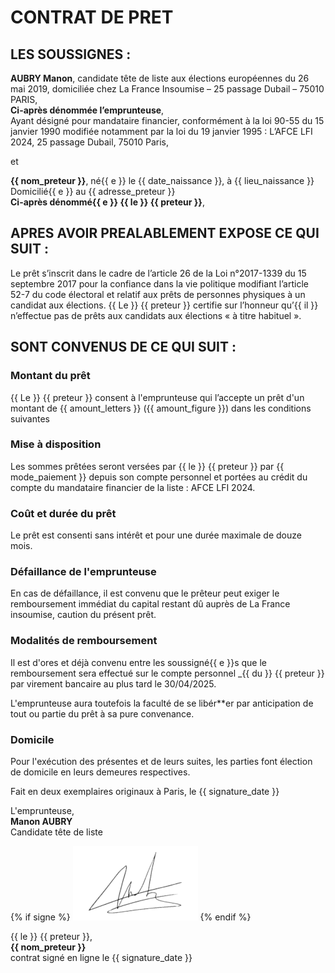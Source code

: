 # CONTRAT DE PRET 

## LES SOUSSIGNES :

**AUBRY Manon**, candidate tête de liste aux élections européennes du 26 mai 2019, domiciliée chez
La France Insoumise – 25 passage Dubail – 75010 PARIS,  
**Ci-après dénommée l’emprunteuse**,  
Ayant désigné pour mandataire financier, conformément à la loi 90-55 du 15 janvier 1990 modifiée notamment par la loi du
19 janvier 1995 : L’AFCE LFI 2024, 25 passage Dubail, 75010 Paris,

et

**{{ nom_preteur }}**, né{{ e }} le {{ date_naissance }}, à {{ lieu_naissance }}  
Domicilié{{ e }} au {{ adresse_preteur }}  
**Ci-après dénommé{{ e }} {{ le }} {{ preteur }}**,


## APRES AVOIR PREALABLEMENT EXPOSE CE QUI SUIT :

Le prêt s’inscrit dans le cadre de l’article 26 de la Loi n°2017-1339 du 15 septembre 2017 pour la confiance dans la vie politique modifiant l’article 52-7 du code électoral et relatif aux prêts de personnes physiques à un candidat aux élections.
{{ Le }} {{ preteur }} certifie sur l’honneur qu’{{ il }} n’effectue pas de prêts aux candidats aux élections « à titre habituel ».

## SONT CONVENUS DE CE QUI SUIT :

### Montant du prêt
{{ Le }} {{ preteur }} consent à l'emprunteuse qui l’accepte un prêt d'un montant de {{ amount_letters }} ({{ amount_figure }}) dans les conditions suivantes 

### Mise à disposition
Les sommes prêtées seront versées par {{ le }} {{ preteur }} par {{ mode_paiement }} depuis son compte personnel et
portées au crédit du compte du mandataire financier de la liste : AFCE LFI 2024.
							
### Coût et durée du prêt
Le prêt est consenti sans intérêt et pour une durée maximale de douze mois.

### Défaillance de l'emprunteuse
En cas de défaillance, il est convenu que le prêteur peut exiger le remboursement immédiat du capital restant dû auprès
de La France insoumise, caution du présent prêt.

### Modalités de remboursement
Il est d'ores et déjà convenu entre les soussigné{{ e }}s que le remboursement sera effectué sur le compte personnel
_{{ du }} {{ preteur }} par virement bancaire au plus tard le 30/04/2025.

L'emprunteuse aura toutefois la faculté de se libér**er par anticipation de tout ou partie du prêt à sa pure convenance.

### Domicile
Pour l'exécution des présentes et de leurs suites, les parties font élection de domicile en leurs demeures respectives.


Fait en deux exemplaires originaux à Paris, le {{ signature_date }}

<div>
<div class="signature emprunteuse">
<p>
L'emprunteuse,<br>
<strong>Manon AUBRY</strong><br>
Candidate tête de liste
</p>
{% if signe %}
<img src="signature_manon_aubry.png" alt="Signature de Manon Aubry">
{% endif %}
</div>
<div class="signature preteur">
<p>
{{ le }} {{ preteur }},<br>  
<strong>{{ nom_preteur }}</strong><br>
contrat signé en ligne le {{ signature_date }}
</p>
</div>
</div>
